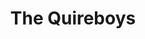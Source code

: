 ---
title: "The Quireboys"
summary: "The Quireboys are an English rock band formed in 1984 in London, with strong ties to Newcastle. Originally known as The Queerboys, billed as The London Quireboys in the United States and Canada, settling at last with their current name."
image: "the-quireboys.jpg"
apple_music_artist_url: "https://music.apple.com/gb/artist/the-quireboys/14845708"
wikipedia_url: "https://en.wikipedia.org/wiki/The_Quireboys"
---